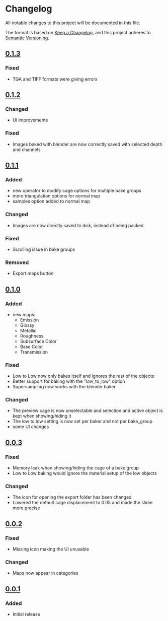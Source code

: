 # Changelog
All notable changes to this project will be documented in this file.

The format is based on [Keep a Changelog](https://keepachangelog.com/en/1.0.0/),
and this project adheres to [Semantic Versioning](https://semver.org/spec/v2.0.0.html).

## [0.1.3](https://gitlab.com/AquaticNightmare/ez_baker/-/releases/0_1_3)
### Fixed
- TGA and TIFF formats were giving errors

## [0.1.2](https://gitlab.com/AquaticNightmare/ez_baker/-/releases/0_1_2)
### Changed
- UI improvements

### Fixed
- Images baked with blender are now correctly saved with selected depth and channels


## [0.1.1](https://gitlab.com/AquaticNightmare/ez_baker/-/releases/0_1_1)
### Added
- new operator to modify cage options for multiple bake groups
- more triangulation options for normal map
- samples option added to normal map

### Changed
- Images are now directly saved to disk, instead of being packed

### Fixed
- Scrolling issue in bake groups

### Removed
- Export maps button

## [0.1.0](https://gitlab.com/AquaticNightmare/ez_baker/-/releases/0_1_0)
### Added
- new maps:
    - Emission
    - Glossy
    - Metallic
    - Roughness
    - Subsurface Color
    - Base Color
    - Transmission
### Fixed
- Low to Low now only bakes itself and ignores the rest of the objects
- Better support for baking with the "low_to_low" option
- Supersampling now works with the blender baker

### Changed
- The preview cage is now unselectable and selection and active object is kept when showing/hiding it
- The low to low setting is now set per baker and not per bake_group
- some UI changes

## [0.0.3](https://gitlab.com/AquaticNightmare/ez_baker/-/releases/0_0_3)
### Fixed
- Memory leak when showing/hiding the cage of a bake group
- Low to Low baking would ignore the material setup of the low objects
### Changed
- The icon for opening the export folder has been changed
- Lowered the default cage displacement to 0.05 and made the slider more precise

## [0.0.2](https://gitlab.com/AquaticNightmare/ez_baker/-/releases/0_0_2)
### Fixed
- Missing icon making the UI unusable
### Changed
- Maps now appear in categories

## [0.0.1](https://gitlab.com/AquaticNightmare/ez_baker/-/releases/0_0_1)
### Added
- Initial release